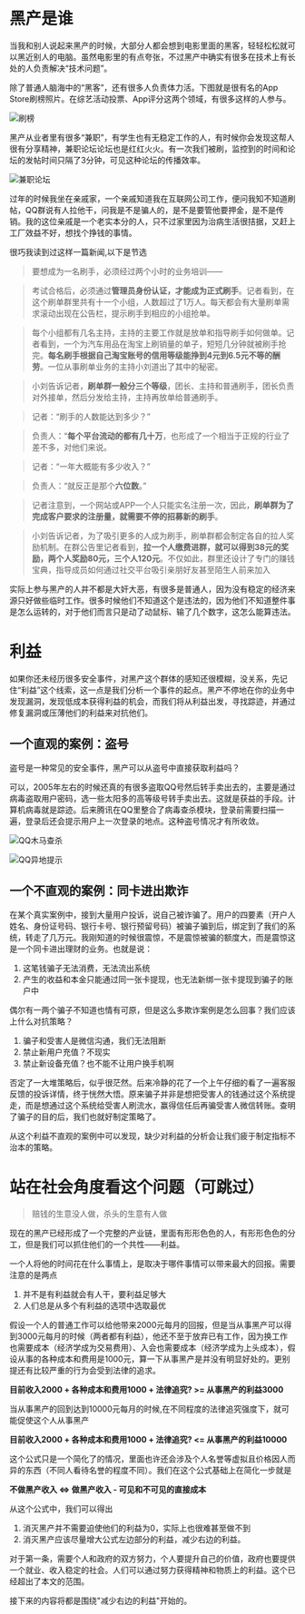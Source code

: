 # 黑产是谁

当我和别人说起来黑产的时候，大部分人都会想到电影里面的黑客，轻轻松松就可以黑近别人的电脑。虽然电影里的有点夸张，不过黑产中确实有很多在技术上有长处的人负责解决“技术问题”。

除了普通人脑海中的“黑客”，还有很多人负责体力活。下图就是很有名的App Store刷榜照片。在综艺活动投票、App评分这两个领域，有很多这样的人参与。

![刷榜](images/d8726038e1b7adfd0742391ce8ec29c4.jpg)


黑产从业者里有很多“兼职”，有学生也有无稳定工作的人，有时候你会发现这帮人很有分享精神，兼职论坛论坛也是红红火火。有一次我们被刷，监控到的时间和论坛的发帖时间只隔了3分钟，可见这种论坛的传播效率。

![兼职论坛](images/QQ20160317-0.png)

过年的时候我坐在亲戚家，一个亲戚知道我在互联网公司工作，便问我知不知道刷帖，QQ群说有人拉他干，问我是不是骗人的，是不是要管他要押金，是不是传销。我的这位亲戚是一个老实本分的人，只不过家里因为治病生活很拮据，又赶上工厂效益不好，想找个挣钱的事情。

很巧我读到过这样一篇新闻,以下是节选

>要想成为一名刷手，必须经过两个小时的业务培训——

>考试合格后，必须通过**管理员身份认证，才能成为正式刷手**。记者看到，在这个刷单群里共有十一个小组，人数超过了1万人。每天都会有大量刷单需求滚动出现在公告栏，提示刷手到相应的小组抢单。

>每个小组都有几名主持，主持的主要工作就是放单和指导刷手如何做单。记者看到，一个为汽车用品在淘宝上刷销量的单子，短短几分钟就被刷手抢完。**每名刷手根据自己淘宝账号的信用等级能挣到4元到6.5元不等的酬劳**。一位从事刷单业务的主持小刘道出了其中的秘密。

>小刘告诉记者，**刷单群一般分三个等级**，团长、主持和普通刷手，团长负责对外接单，然后分发给主持，主持再放单给普通刷手。

>记者：“刷手的人数能达到多少？”

>负责人：“**每个平台流动的都有几十万**，也形成了一个相当于正规的行业了差不多，对他们来说。

>记者：“一年大概能有多少收入？”

>负责人：“就反正是那个**六位数**。”

>记者注意到，一个网站或APP一个人只能实名注册一次，因此，**刷单群为了完成客户要求的注册量，就需要不停的招募新的刷手**。

>小刘告诉记者，为了吸引更多的人成为刷手，刷单群都会制定各自的拉人奖励机制。在群公告里记者看到，**拉一个人缴费进群，就可以得到38元的奖励，两个人奖励80元，三个人120元**。不仅如此，群里还设计了专门的赚钱宝典，指导成员如何通过社交平台吸引亲朋好友甚至陌生人前来加入

实际上参与黑产的人并不都是大奸大恶，有很多是普通人，因为没有稳定的经济来源只好做些临时工作。很多时候他们不知道这个是违法的，因为他们不知道整件事是怎么运转的，对于他们而言只是动了动鼠标、输了几个数字，这怎么能算违法。


# 利益

如果你还未经历很多安全事件，对黑产这个群体的感知还很模糊，没关系，先记住“利益”这个线索，这一点是我们分析一个事件的起点。黑产不停地在你的业务中发现漏洞，发现低成本获得利益的机会，而我们将从利益出发，寻找踪迹，并通过修复漏洞或压薄他们的利益来对抗他们。

## 一个直观的案例：盗号

盗号是一种常见的安全事件，黑产可以从盗号中直接获取利益吗？

可以，2005年左右的时候还真的有很多盗取QQ号然后转手卖出去的，主要是通过病毒盗取用户密码，选一些太阳多的高等级号转手卖出去。这就是获益的手段。计算机病毒就是踪迹。后来腾讯在QQ里整合了病毒查杀模块，登录前需要扫描一遍，登录后还会提示用户上一次登录的地点。这种盗号情况才有所收敛。

![QQ木马查杀](images/QQ-anti-virus.jpg)

![QQ异地提示](images/qq-diff-place.jpg)

## 一个不直观的案例：同卡进出欺诈

在某个真实案例中，接到大量用户投诉，说自己被诈骗了。用户的四要素（开户人姓名、身份证号码、银行卡号、银行预留号码）被骗子骗到后，绑定到了我们的系统，转走了几万元。我刚知道的时候很震惊，不是震惊被骗的额度大，而是震惊这是一个同卡进出理财的业务。也就是说：
1. 这笔钱骗子无法消费，无法流出系统
2. 产生的收益和本金只能通过同一张卡提现，也无法新绑一张卡提现到骗子的账户中

偶尔有一两个骗子不知道也情有可原，但是这么多欺诈案例是怎么回事？我们应该上什么对抗策略？
1. 骗子和受害人是微信沟通，我们无法阻断
2. 禁止新用户充值？不现实
3. 禁止新设备充值？也不能不让用户换手机啊

否定了一大堆策略后，似乎很茫然。后来冷静的花了一个上午仔细的看了一遍客服反馈的投诉详情，终于恍然大悟。原来骗子并非是想把受害人的钱通过这个系统提走，而是想通过这个系统给受害人刷流水，赢得信任后再骗受害人微信转账。查明了骗子的目的后，我们也就好制定策略了。

从这个利益不直观的案例中可以发现，缺少对利益的分析会让我们疲于制定指标不治本的策略。

# 站在社会角度看这个问题（可跳过）

>赔钱的生意没人做，杀头的生意有人做

现在的黑产已经形成了一个完整的产业链，里面有形形色色的人，有形形色色的分工，但是我们可以抓住他们的一个共性——利益。

一个人将他的时间花在什么事情上，是取决于哪件事情可以带来最大的回报。需要注意的是两点

1. 并不是有利益就会有人干，要利益足够大
2. 人们总是从多个有利益的选项中选取最优

假设一个人的普通工作可以给他带来2000元每月的回报，但是当从事黑产可以得到3000元每月的时候（两者都有利益），他还不至于放弃已有工作，因为换工作也需要成本（经济学成为交易费用）、入会也需要成本（经济学成为上头成本），假设从事的各种成本和费用是1000元，算一下从事黑产是并没有明显好处的。更别提还有比较严重的行为会受到法律的追求。

**目前收入2000 + 各种成本和费用1000 + 法律追究? >= 从事黑产的利益3000**

当从事黑产的回到达到10000元每月的时候,在不同程度的法律追究强度下，就可能促使这个人从事黑产

**目前收入2000 + 各种成本和费用1000 + 法律追究? <= 从事黑产的利益10000**

这个公式只是一个简化了的情况，里面也许还会涉及个人名誉等虚拟且价格因人而异的东西（不同人看待名誉的程度不同）。我们在这个公式基础上在简化一步就是

**不做黑产收入 <=> 做黑产收入 - 可见和不可见的直接成本**

从这个公式中，我们可以得出

1. 消灭黑产并不需要迫使他们的利益为0，实际上也很难甚至做不到
2. 消灭黑产应该尽量增大公式左边部分的利益，减少右边的利益。

对于第一条，需要个人和政府的双方努力，个人要提升自己的价值，政府也要提供一个就业、收入稳定的社会。人们可以通过努力获得精神和物质上的利益。这个已经超出了本文的范围。

接下来的内容将都是围绕"减少右边的利益"开始的。
